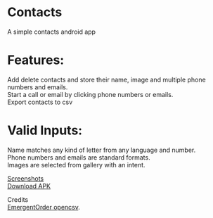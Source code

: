 # Contacts
A simple contacts android app

# Features:   
Add delete contacts and store their name, image and multiple phone numbers and emails.  
Start a call or email by clicking phone numbers or emails.  
Export contacts to csv

# Valid Inputs:  
Name matches any kind of letter from any language and number.  
Phone numbers and emails are standard formats.  
Images are selected from gallery with an intent.

[Screenshots](https://github.com/agnostic-apollo/Contacts/tree/master/screenshots)  
[Download APK](https://github.com/agnostic-apollo/Contacts/releases)  

Credits  
 [EmergentOrder opencsv](https://github.com/EmergentOrder/opencsv).  
